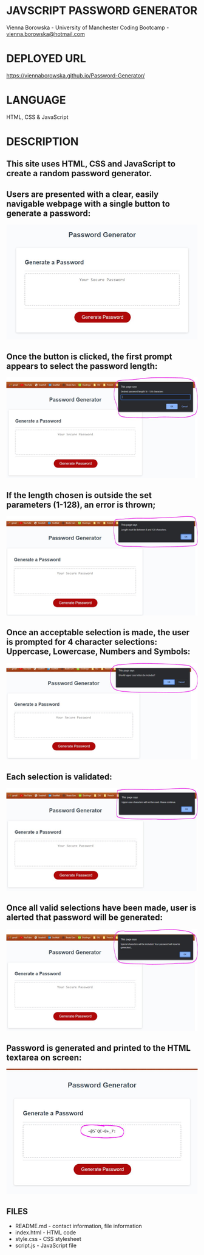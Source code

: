 # JAVSCRIPT PASSWORD GENERATOR
Vienna Borowska - University of Manchester Coding Bootcamp - vienna.borowska@hotmail.com


# DEPLOYED URL
https://viennaborowska.github.io/Password-Generator/


# LANGUAGE
HTML, CSS & JavaScript


# DESCRIPTION
## This site uses HTML, CSS and JavaScript to create a random password generator. 

## Users are presented with a clear, easily navigable webpage with a single button to generate a password:

<img src="Screenshots/Site1.JPG">  

## Once the button is clicked, the first prompt appears to select the password length:

![Password-Generator Screenshots](Screenshots/Site2.jpg)

## If the length chosen is outside the set parameters (1-128), an error is thrown;

![Password-Generator Screenshots](Screenshots/Site3.jpg)

## Once an acceptable selection is made, the user is prompted for 4 character selections: Uppercase, Lowercase, Numbers and Symbols:

![Password-Generator Screenshots](Screenshots/Site4.jpg)

## Each selection is validated:

![Password-Generator Screenshots](Screenshots/Site5.jpg) 

## Once all valid selections have been made, user is alerted that password will be generated:

![Password-Generator Screenshots](Screenshots/Site6.jpg) 

## Password is generated and printed to the HTML textarea on screen:

![Password-Generator Screenshots](Screenshots/Site7.jpg) 


## FILES
* README.md - contact information, file information
* index.html - HTML code
* style.css - CSS stylesheet
* script.js - JavaScript file

